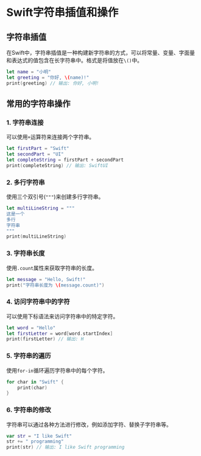 
# Swift字符串插值和操作

## 字符串插值

在Swift中，字符串插值是一种构建新字符串的方式，可以将常量、变量、字面量和表达式的值包含在长字符串中。格式是将值放在`\()`中。

```swift
let name = "小明"
let greeting = "你好, \(name)!"
print(greeting) // 输出: 你好, 小明!
```

## 常用的字符串操作

### 1. 字符串连接

可以使用`+`运算符来连接两个字符串。

```swift
let firstPart = "Swift"
let secondPart = "UI"
let completeString = firstPart + secondPart
print(completeString) // 输出: SwiftUI
```

### 2. 多行字符串

使用三个双引号(`"""`)来创建多行字符串。

```swift
let multiLineString = """
这是一个
多行
字符串
"""
print(multiLineString)
```

### 3. 字符串长度

使用`.count`属性来获取字符串的长度。

```swift
let message = "Hello, Swift!"
print("字符串长度为 \(message.count)")
```

### 4. 访问字符串中的字符

可以使用下标语法来访问字符串中的特定字符。

```swift
let word = "Hello"
let firstLetter = word[word.startIndex]
print(firstLetter) // 输出: H
```

### 5. 字符串的遍历

使用`for-in`循环遍历字符串中的每个字符。

```swift
for char in "Swift" {
    print(char)
}
```

### 6. 字符串的修改

字符串可以通过各种方法进行修改，例如添加字符、替换子字符串等。

```swift
var str = "I like Swift"
str += " programming"
print(str) // 输出: I like Swift programming
```

